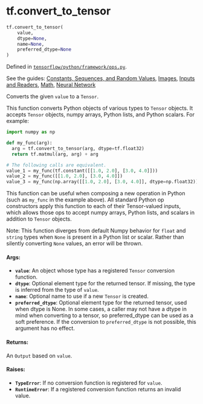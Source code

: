 <div itemscope itemtype="http://developers.google.com/ReferenceObject">
<meta itemprop="name" content="tf.convert_to_tensor" />
<meta itemprop="path" content="Stable" />
</div>

# tf.convert_to_tensor

``` python
tf.convert_to_tensor(
    value,
    dtype=None,
    name=None,
    preferred_dtype=None
)
```



Defined in [`tensorflow/python/framework/ops.py`](https://www.tensorflow.org/code/tensorflow/python/framework/ops.py).

See the guides: [Constants, Sequences, and Random Values](../../../api_guides/python/constant_op.md), [Images](../../../api_guides/python/image.md), [Inputs and Readers](../../../api_guides/python/io_ops.md), [Math](../../../api_guides/python/math_ops.md), [Neural Network](../../../api_guides/python/nn.md)

Converts the given `value` to a `Tensor`.

This function converts Python objects of various types to `Tensor`
objects. It accepts `Tensor` objects, numpy arrays, Python lists,
and Python scalars. For example:

```python
import numpy as np

def my_func(arg):
  arg = tf.convert_to_tensor(arg, dtype=tf.float32)
  return tf.matmul(arg, arg) + arg

# The following calls are equivalent.
value_1 = my_func(tf.constant([[1.0, 2.0], [3.0, 4.0]]))
value_2 = my_func([[1.0, 2.0], [3.0, 4.0]])
value_3 = my_func(np.array([[1.0, 2.0], [3.0, 4.0]], dtype=np.float32))
```

This function can be useful when composing a new operation in Python
(such as `my_func` in the example above). All standard Python op
constructors apply this function to each of their Tensor-valued
inputs, which allows those ops to accept numpy arrays, Python lists,
and scalars in addition to `Tensor` objects.

Note: This function diverges from default Numpy behavior for `float` and
  `string` types when `None` is present in a Python list or scalar. Rather
  than silently converting `None` values, an error will be thrown.

#### Args:

* <b>`value`</b>: An object whose type has a registered `Tensor` conversion function.
* <b>`dtype`</b>: Optional element type for the returned tensor. If missing, the
    type is inferred from the type of `value`.
* <b>`name`</b>: Optional name to use if a new `Tensor` is created.
* <b>`preferred_dtype`</b>: Optional element type for the returned tensor,
    used when dtype is None. In some cases, a caller may not have a
    dtype in mind when converting to a tensor, so preferred_dtype
    can be used as a soft preference.  If the conversion to
    `preferred_dtype` is not possible, this argument has no effect.


#### Returns:

An `Output` based on `value`.


#### Raises:

* <b>`TypeError`</b>: If no conversion function is registered for `value`.
* <b>`RuntimeError`</b>: If a registered conversion function returns an invalid value.